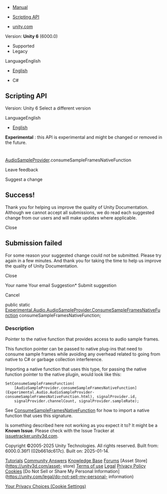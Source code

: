 [ ]()

  * [Manual](../Manual/index.html)
  * [Scripting API](../ScriptReference/index.html)

  * [unity.com](https://unity.com/)

Version: **Unity 6** (6000.0)

  * Supported
  * Legacy

LanguageEnglish

  * [English]()

  * C#

[ ](https://docs.unity3d.com)

## Scripting API

Version: Unity 6 Select a different version

LanguageEnglish

  * [English]()

**Experimental** : this API is experimental and might be changed or removed in
the future.

#
[AudioSampleProvider](Experimental.Audio.AudioSampleProvider.html).consumeSampleFramesNativeFunction

Leave feedback

Suggest a change

## Success!

Thank you for helping us improve the quality of Unity Documentation. Although
we cannot accept all submissions, we do read each suggested change from our
users and will make updates where applicable.

Close

## Submission failed

For some reason your suggested change could not be submitted. Please <a>try
again</a> in a few minutes. And thank you for taking the time to help us
improve the quality of Unity Documentation.

Close

Your name Your email Suggestion* Submit suggestion

Cancel

[ ]()

public static
[Experimental.Audio.AudioSampleProvider.ConsumeSampleFramesNativeFunction](Experimental.Audio.AudioSampleProvider.ConsumeSampleFramesNativeFunction.html)
consumeSampleFramesNativeFunction;

### Description

Pointer to the native function that provides access to audio sample frames.

This function pointer can be passed to native plug-ins that need to consume
sample frames while avoiding any overhead related to going from native to C#
or garbage collection interference.  
  
Importing a native function that uses this type, for passing the native
function pointer to the native plugin, would look like this:

    
    
    SetConsumeSampleFramesFunction(
        [AudioSampleProvider.consumeSampleFramesNativeFunction](Experimental.Audio.AudioSampleProvider-consumeSampleFramesNativeFunction.html), signalProvider.id,
        signalProvider.channelCount, signalProvider.sampleRate);
    

See
[ConsumeSampleFramesNativeFunction](Experimental.Audio.AudioSampleProvider.ConsumeSampleFramesNativeFunction.html)
for how to import a native function that uses this signature.

Is something described here not working as you expect it to? It might be a
**Known Issue**. Please check with the Issue Tracker at
[issuetracker.unity3d.com](https://issuetracker.unity3d.com).

Copyright ©2005-2025 Unity Technologies. All rights reserved. Built from:
6000.0.36f1 (02b661dc617c). Built on: 2025-01-14.

[Tutorials](https://unity3d.com/learn) [Community
Answers](https://answers.unity3d.com) [Knowledge
Base](https://support.unity3d.com/hc/en-us)
[Forums](https://forum.unity3d.com) [Asset Store](https://unity3d.com/asset-
store) [Terms of use](https://docs.unity3d.com/Manual/TermsOfUse.html)
[Legal](https://unity.com/legal) [Privacy
Policy](https://unity.com/legal/privacy-policy)
[Cookies](https://unity.com/legal/cookie-policy) [Do Not Sell or Share My
Personal Information](https://unity.com/legal/do-not-sell-my-personal-
information)

[Your Privacy Choices (Cookie Settings)](javascript:void\(0\);)

